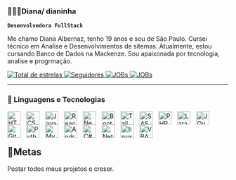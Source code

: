 ### 👩🏻‍💻Diana/ dianinha

**`Desenvolvedora FullStack`**

Me chamo Diana Albernaz, tenho 19 anos e sou de São Paulo. Cursei técnico em Analise e Desenvolvimentos de sitemas. Atualmente, estou cursando Banco de Dados na Mackenze. Sou apaixonada por tecnologia, analise e progrmação.

<p align="left">
    <a href="https://github.com/DevDiana0001?tab=repositories&sort=stargazers">
        <img 
            alt="Total de estrelas" 
            title="Total de estrelas GitHub" 
            src="https://custom-icon-badges.demolab.com/github/stars/DevDiana0001?color=55960c&style=for-the-badge&labelColor=488207&logo=star&label=estrelas"
        />
    </a>
    <a href="https://github.com/DevDiana0001?tab=followers">
        <img 
            alt="Seguidores" 
            title="Me siga no GitHub" 
            src="https://custom-icon-badges.demolab.com/github/followers/DevDiana0001?color=236ad3&labelColor=1155ba&style=for-the-badge&logo=github&label=Seguidores&logoColor=white"
        />
      <a href="https://www.linkedin.com/in/diana-albernaz?utm_source=share&utm_campaign=share_via&utm_content=profile&utm_medium=android_app">
        <img 
            alt="JOBs" 
            title="Linkedln" 
            src="https://img.shields.io/badge/LinkedIn-0077B5?style=for-the-badge&logo=linkedin&logoColor=white"
        />
        <a href="https://www.linkedin.com/in/diana-albernaz?utm_source=share&utm_campaign=share_via&utm_content=profile&utm_medium=android_app">
        <img 
            alt="JOBs" 
            title="Linkedln" 
            src="https://icongr.am/simple/amazon.svg?size=31&color=00a4eb&colored=false"
        />
    </a>
</p>

---

### 🤖 Linguagens e Tecnologias

<img 
    align="left" 
    alt="HTML"
    title="HTML" 
    width="30px" 
    style="padding-right: 10px;" 
    src="https://cdn.jsdelivr.net/gh/devicons/devicon@latest/icons/html5/html5-original.svg" 
/>
<img 
    align="left" 
    alt="CSS" 
    title="CSS"
    width="30px" 
    style="padding-right: 10px;" 
    src="https://cdn.jsdelivr.net/gh/devicons/devicon@latest/icons/css3/css3-original.svg" 
/>
<img 
    align="left" 
    alt="JavaScript" 
    title="JavaScript"
    width="30px" 
    style="padding-right: 10px;" 
    src="https://cdn.jsdelivr.net/gh/devicons/devicon@latest/icons/javascript/javascript-original.svg" 
/>

<img 
    align="left" 
    alt="React"
    title="React" 
    width="30px" 
    style="padding-right: 10px;" 
    src="https://cdn.jsdelivr.net/gh/devicons/devicon@latest/icons/react/react-original.svg" 
/>
<img 
    align="left" 
    alt="Next.js" 
    title="Next.js"
    width="30px" 
    style="padding-right: 10px;" 
    src="https://cdn.jsdelivr.net/gh/devicons/devicon@latest/icons/nextjs/nextjs-original.svg" 
/>
<img 
    align="left" 
    alt="Bootstrap"
    title="Bootstrap" 
    width="30px" 
    style="padding-right: 10px;" 
    src="https://cdn.jsdelivr.net/gh/devicons/devicon@latest/icons/bootstrap/bootstrap-original.svg" 
/>

<img 
    align="left" 
    alt="Tailwind" 
    title="Tailwind"
    width="30px" 
    style="padding-right: 10px;" 
    src="https://cdn.jsdelivr.net/gh/devicons/devicon@latest/icons/tailwindcss/tailwindcss-original.svg" 
/>
<img 
    align="left" 
    alt="SASS" 
    title="SASS"
    width="30px" 
    style="padding-right: 10px;" 
    src="https://cdn.jsdelivr.net/gh/devicons/devicon@latest/icons/sass/sass-original.svg" 
/>
<img 
    align="left" 
    alt="PHP" 
    title="PHP"
    width="30px" 
    style="padding-right: 10px;" 
    src="https://cdn.jsdelivr.net/gh/devicons/devicon@latest/icons/php/php-original.svg" 
/>
<img 
    align="left" 
    alt="Laravel" 
    title="Laravel"
    width="30px" 
    style="padding-right: 10px;" 
    src="https://cdn.jsdelivr.net/gh/devicons/devicon@latest/icons/laravel/laravel-original.svg" 
/>
<img 
    align="left" 
    alt="JQuery" 
    title="JQuery"
    width="30px" 
    style="padding-right: 10px;" 
    src="https://cdn.jsdelivr.net/gh/devicons/devicon@latest/icons/jquery/jquery-original.svg" 
/>
<img 
    align="left" 
    alt="Git" 
    title="Git"
    width="30px" 
    style="padding-right: 10px;" 
    src="https://cdn.jsdelivr.net/gh/devicons/devicon@latest/icons/git/git-original.svg" 
/>
<img 
    align="left" 
    alt="Python" 
    title="Python"
    width="30px" 
    style="padding-right: 10px;" 
    src="https://cdn.jsdelivr.net/gh/devicons/devicon@latest/icons/python/python-original.svg" 
/><img 
    align="left" 
    alt="MySQL" 
    title="MySQL"
    width="30px" 
    style="padding-right: 10px;" 
    src="https://icongr.am/devicon/mysql-original-wordmark.svg?size=67&color=000000" 
/><img 
    align="left" 
    alt="Android" 
    title="Andrid"
    width="30px" 
    style="padding-right: 10px;" 
    src="https://icongr.am/devicon/android-original.svg?size=77&color=currentColor" 
/>
<img 
    align="left" 
    alt="C#" 
    title="C#"
    width="30px" 
    style="padding-right: 10px;" 
    src="https://icongr.am/devicon/csharp-original.svg?size=67&color=000000" 
/>
<img 
    align="left" 
    alt=".Net" 
    title=".Net"
    width="30px" 
    style="padding-right: 10px;" 
    src="https://icongr.am/devicon/dot-net-original-wordmark.svg?size=67&color=000000" 
/>
<img 
    align="left" 
    alt="linux" 
    title="Linux"
    width="30px" 
    style="padding-right: 10px;" 
    src="https://icongr.am/devicon/linux-original.svg?size=67&color=000000" 
/>
<img 
    align="left" 
    alt="VBA" 
    title="VBA"
    width="30px" 
    style="padding-right: 10px;" 
    src="https://icongr.am/simple/microsoftexcel.svg?size=31&color=00800f&colored=false" 
/>

<br/>
<br/>

<!--### 📊 Estatísticas

<p>
  <img 
    align="left" 
    alt="GitHub Stats" 
    height="200" 
    style="padding-right: 10px;" 
    src="https://github-readme-stats.vercel.app/api?username=DevDiana0001&show_icons=true&theme=tokyonight&include_all_commits=true&locale=pt-br" 
  />

<img 
      align="left" 
      alt="GitHub Stats" 
      height="200" 
      src="https://github-readme-stats.vercel.app/api/top-langs/?username=DevDiana0001&theme=tokyonight&layout=compact&custom_title=Tecnologias&langs_count=9" 
  />

</p>-->

<br/>

## 🚀Metas 
 Postar todos meus projetos e  creser.
